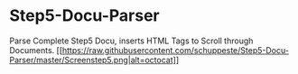 # Step5-Docu-Parser
Parse Complete Step5 Docu,  inserts  HTML Tags to Scroll through Documents.
[[https://raw.githubusercontent.com/schuppeste/Step5-Docu-Parser/master/Screenstep5.png|alt=octocat]]

